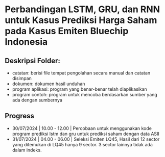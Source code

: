 # Perbandingan LSTM, GRU, dan RNN untuk Kasus Prediksi Harga Saham pada Kasus Emiten Bluechip Indonesia

## Deskripsi Folder:
- catatan: berisi file tempat pengolahan secara manual dan catatan disimpan
- dokumen: dokumen hasil unduhan
- program aplikasi: program yang benar-benar telah diaplikasikan
- program contoh: program untuk mencoba berdasarkan sumber yang ada dengan sumbernya


## Progress

- 30/07/2024  | 10.00 - 12.00 | Percobaan untuk menggunakan kode program prediksi lstm dan gru untuk prediksi saham dengan data ASII
- 31/07/2024  | 04.00 - 06.00 | Seleksi Emiten LQ45, Hasil dari 12 sector yang ditemukan di LQ45 hanya 9 sector. 3 sector lainnya tidak ada dalam indeks.